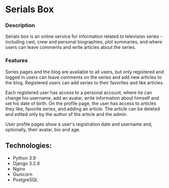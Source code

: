# Serials Box

### Description
Serials box is an online service for information related to television series - including cast,
crew and personal biographies, plot summaries, and where users can leave comments and write articles about the series.
### Features
Series pages and the blog are available to all users, but only registered and logged in users can leave comments on the series and add new articles to the blog. Registered users can add series to their favorites and like articles.

Each registered user has access to a personal account, where he can change his username, add an avatar, write information about himself and set his date of birth.
On the profile page, the user has access to articles they like, favorite series, and adding an article. The article can be deleted and edited only by the author of the article and the admin.

User profile pages show a user's registration date and username and, optionally, their avatar, bio and age.

## Technologies:
- Python 3.9
- Django 3.2.8
- Nginx
- Gunicorn
- PostgreSQL